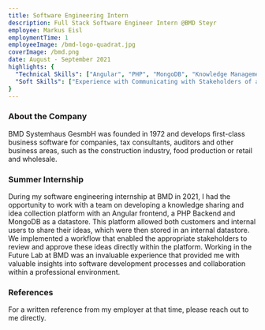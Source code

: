 ```yaml
---
title: Software Engineering Intern
description: Full Stack Software Engineer Intern @BMD Steyr
employee: Markus Eisl
employmentTime: 1
employeeImage: /bmd-logo-quadrat.jpg
coverImage: /bmd.png
date: August - September 2021
highlights: {
  "Technical Skills": ["Angular", "PHP", "MongoDB", "Knowledge Management"],
  "Soft Skills": ["Experience with Communicating with Stakeholders of a Project", "Resilience", "Problem-Solving"]
}
---
```


### About the Company
BMD Systemhaus GesmbH was founded in 1972 and develops first-class business software for companies, tax consultants, auditors and other business areas, such as the construction industry, food production or retail and wholesale.

### Summer Internship
During my software engineering internship at BMD in 2021, I had the opportunity to work with a team on developing a knowledge sharing and idea collection platform with an Angular frontend, a PHP Backend and MongoDB as a datastore. This platform allowed both customers and internal users to share their ideas, which were then stored in an internal datastore. We implemented a workflow that enabled the appropriate stakeholders to review and approve these ideas directly within the platform. Working in the Future Lab at BMD was an invaluable experience that provided me with valuable insights into software development processes and collaboration within a professional environment.

### References

For a written reference from my employer at that time, please reach out to me directly.
